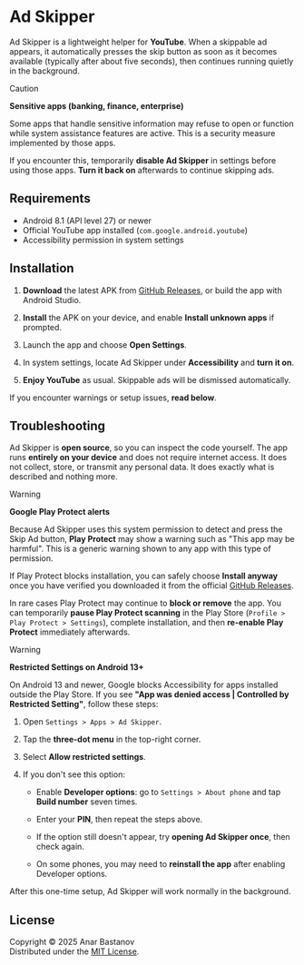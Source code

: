 # Ad Skipper

Ad Skipper is a lightweight helper for **YouTube**. When a skippable ad appears, it automatically presses the skip button as soon as it becomes available (typically after about five seconds), then continues running quietly in the background.

> [!CAUTION]
> **Sensitive apps (banking, finance, enterprise)**
>
> Some apps that handle sensitive information may refuse to open or function while system assistance features are active. This is a security measure implemented by those apps.
>
> If you encounter this, temporarily **disable Ad Skipper** in settings before using those apps. **Turn it back on** afterwards to continue skipping ads.

## Requirements

- Android 8.1 (API level 27) or newer
- Official YouTube app installed (`com.google.android.youtube`)
- Accessibility permission in system settings

## Installation

1. **Download** the latest APK from [GitHub Releases](https://github.com/anar-bastanov/youtube-ad-skipper/releases/latest), or build the app with Android Studio.

2. **Install** the APK on your device, and enable **Install unknown apps** if prompted.

3. Launch the app and choose **Open Settings**.

4. In system settings, locate Ad Skipper under **Accessibility** and **turn it on**.

5. **Enjoy YouTube** as usual. Skippable ads will be dismissed automatically.

If you encounter warnings or setup issues, **read below**.

## Troubleshooting

Ad Skipper is **open source**, so you can inspect the code yourself. The app runs **entirely on your device** and does not require internet access. It does not collect, store, or transmit any personal data. It does exactly what is described and nothing more.

> [!WARNING]
> **Google Play Protect alerts**
>
> Because Ad Skipper uses this system permission to detect and press the Skip Ad button, **Play Protect** may show a warning such as "This app may be harmful". This is a generic warning shown to any app with this type of permission.
>
> If Play Protect blocks installation, you can safely choose **Install anyway** once you have verified you downloaded it from the official [GitHub Releases](https://github.com/anar-bastanov/youtube-ad-skipper/releases/latest).
>
> In rare cases Play Protect may continue to **block or remove** the app. You can temporarily **pause Play Protect scanning** in the Play Store (`Profile > Play Protect > Settings`), complete installation, and then **re-enable Play Protect** immediately afterwards.

> [!WARNING]
> **Restricted Settings on Android 13+**
>
> On Android 13 and newer, Google blocks Accessibility for apps installed outside the Play Store. If you see **"App was denied access | Controlled by Restricted Setting"**, follow these steps:
>
> 1. Open `Settings > Apps > Ad Skipper`.
>
> 2. Tap the **three-dot menu** in the top-right corner.
>
> 3. Select **Allow restricted settings**.
>
> 4. If you don't see this option:
>
>    - Enable **Developer options**: go to `Settings > About phone` and tap **Build number** seven times.
>
>    - Enter your **PIN**, then repeat the steps above.
>
>    - If the option still doesn't appear, try **opening Ad Skipper once**, then check again.
>
>    - On some phones, you may need to **reinstall the app** after enabling Developer options.

After this one-time setup, Ad Skipper will work normally in the background.

## License

Copyright &copy; 2025 Anar Bastanov  
Distributed under the [MIT License](http://www.opensource.org/licenses/mit-license.php).
